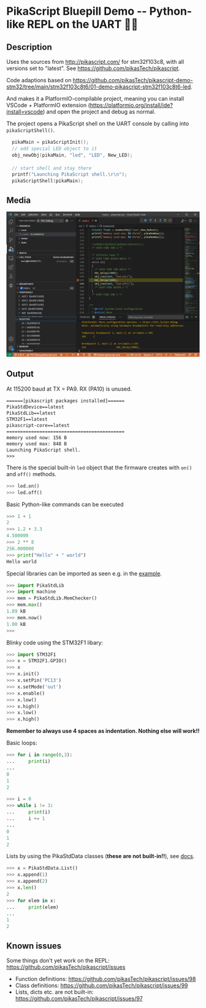 # PikaScript Bluepill Demo -- Python-like REPL on the UART 🐍🔌

## Description

Uses the sources from http://pikascript.com/ for stm32f103c8, with all versions set to "latest". See https://github.com/pikasTech/pikascript.

Code adaptions based on https://github.com/pikasTech/pikascript-demo-stm32/tree/main/stm32f103c8t6/01-demo-pikascript-stm32f103c8t6-led.

And makes it a PlatformIO-compilable project, meaning you can install VSCode + PlatformIO extension (https://platformio.org/install/ide?install=vscode) and open the project and debug as normal.

The project opens a PikaScript shell on the UART console by calling into `pikaScriptShell()`. 

```cpp
  pikaMain = pikaScriptInit();
  // add special LED object to it
  obj_newObj(pikaMain, "led", "LED", New_LED);

  // start shell and stay there
  printf("Launching PikaScript shell.\r\n");
  pikaScriptShell(pikaMain);
```

## Media

![debug](debug.png)

## Output

At 115200 baud at TX = PA9. RX (PA10) is unused.

```
======[pikascript packages installed]======
PikaStdDevice==latest
PikaStdLib==latest
STM32F1==latest
pikascript-core==latest
===========================================
memory used now: 156 B
memory used max: 848 B
Launching PikaScript shell.
>>> 
```

There is the special built-in `led` object that the firmware creates with `on()` and `off()` methods.

```py
>>> led.on()
>>> led.off()
```

Basic Python-like commands can be executed

```py
>>> 1 + 1
2
>>> 1.2 + 3.3
4.500000
>>> 2 ** 8
256.000000
>>> print("Hello" + " world")
Hello world
```

Special libraries can be imported as seen e.g. in the [example](https://github.com/pikasTech/pikascript/blob/master/examples/GPIO/main.py).

```py
>>> import PikaStdLib
>>> import machine
>>> mem = PikaStdLib.MemChecker()
>>> mem.max()
1.89 kB
>>> mem.now()
1.00 kB
>>>
```

Blinky code using the STM32F1 libary:

```py
>>> import STM32F1
>>> x = STM32F1.GPIO()
>>> x
>>> x.init()
>>> x.setPin('PC13')
>>> x.setMode('out')
>>> x.enable()
>>> x.low()
>>> x.high()
>>> x.low()
>>> x.high()
```

**Remember to always use 4 spaces as indentation. Nothing else will work!!** 

Basic loops:

```py
>>> for i in range(0,3):
...     print(i)
...
0
1
2
```

```py
>>> i = 0
>>> while i != 3:
...     print(i)
...     i += 1
...
0
1
2
```

Lists by using the PikaStdData classes (**these are not built-in!!**), see [docs](https://pikadoc.readthedocs.io/en/latest/PikaStdData%20%E6%95%B0%E6%8D%AE%E7%BB%93%E6%9E%84.html).

```py
>>> x = PikaStdData.List()
>>> x.append(1)
>>> x.append(2)
>>> x.len()
2
>>> for elem in x:
...     print(elem)
...
1
2
```

## Known issues

Some things don't yet work on the REPL: https://github.com/pikasTech/pikascript/issues
  * Function definitions: https://github.com/pikasTech/pikascript/issues/98
  * Class definitions: https://github.com/pikasTech/pikascript/issues/99
  * Lists, dicts etc. are not built-in: https://github.com/pikasTech/pikascript/issues/97